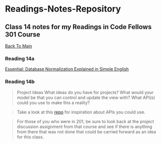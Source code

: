 # Readings-Notes-Repository

## Class 14 notes for my Readings in Code Fellows 301 Course

[Back To Main](README.md)


### Reading 14a
[Essential: Database Normalization Explained in Simple English](https://www.essentialsql.com/get-ready-to-learn-sql-database-normalization-explained-in-simple-english/)




### Reading 14b

> Project Ideas
> What ideas do you have for projects? What would your model be that you can control and update the view with? What API(s) could you use to make this a reality?

> Take a look at this [repo](https://github.com/toddmotto/public-apis) for inspiration about APIs you could use.

> For those of you who were in 201, be sure to look back at the project discussion assignment from that course and see if there is anything from there that was not done that could be carried forward as an idea for this class.